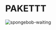 # PAKETTT


![spongebob-waiting](https://github.com/user-attachments/assets/27ef4248-4b4b-4829-9673-29ffe2a05be2)
